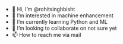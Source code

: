 - 👋 Hi, I’m @rohitsinghbisht
- 👀 I’m interested in machine enhancement
- 🌱 I’m currently learning Python and ML  
- 💞️ I’m looking to collaborate on not sure yet
- 📫 How to reach me via mail

<!---
rohitsingh010/rohitsingh010 is a ✨ special ✨ repository because its `README.md` (this file) appears on your GitHub profile.
You can click the Preview link to take a look at your changes.
--->
